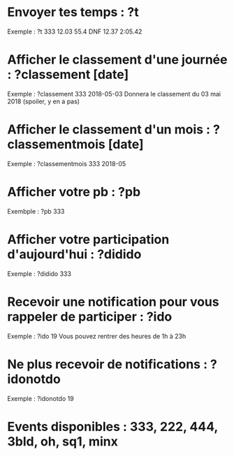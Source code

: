 # Envoyer tes temps : ?t <event> <tps1> <tps2> <tps3> <tps4> <tps5>
Exemple : ?t 333 12.03 55.4 DNF 12.37 2:05.42

# Afficher le classement d'une journée : ?classement <event> [date]
Exemple : ?classement 333 2018-05-03
Donnera le classement du 03 mai 2018 (spoiler, y en a pas)

# Afficher le classement d'un mois : ?classementmois <event> [date]
Exemple : ?classementmois 333 2018-05

# Afficher votre pb : ?pb <event>
Exembple : ?pb 333

# Afficher votre participation d'aujourd'hui : ?didido <event>
Exemple : ?didido 333

# Recevoir une notification pour vous rappeler de participer : ?ido <heure>
Exemple : ?ido 19
Vous pouvez rentrer des heures de 1h à 23h

# Ne plus recevoir de notifications : ?idonotdo <heure>
Exemple : ?idonotdo 19

# Events disponibles : 333, 222, 444, 3bld, oh, sq1, minx
